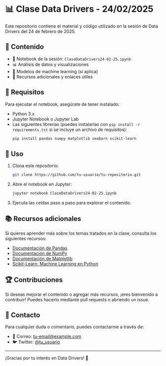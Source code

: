 # 📊 Clase Data Drivers - 24/02/2025

Este repositorio contiene el material y código utilizado en la sesión de Data Drivers del 24 de febrero de 2025. 

## 📌 Contenido

- 📁 Notebook de la sesión: `ClaseDataDrivers24-02-25.ipynb`
- 📊 Análisis de datos y visualizaciones
- 🧠 Modelos de machine learning (si aplica)
- 🔗 Recursos adicionales y enlaces útiles

## 🚀 Requisitos

Para ejecutar el notebook, asegúrate de tener instalado:
- Python 3.x
- Jupyter Notebook o Jupyter Lab
- Las siguientes librerías (puedes instalarlas con `pip install -r requirements.txt` si se incluye un archivo de requisitos):
  ```bash
  pip install pandas numpy matplotlib seaborn scikit-learn
  ```

## 📂 Uso

1. Clona este repositorio:
   ```bash
   git clone https://github.com/tu-usuario/tu-repositorio.git
   ```
2. Abre el notebook en Jupyter:
   ```bash
   jupyter notebook ClaseDataDrivers24-02-25.ipynb
   ```
3. Ejecuta las celdas paso a paso para explorar el contenido.

## 📚 Recursos adicionales

Si quieres aprender más sobre los temas tratados en la clase, consulta los siguientes recursos:
- [Documentación de Pandas](https://pandas.pydata.org/docs/)
- [Documentación de NumPy](https://numpy.org/doc/)
- [Documentación de Matplotlib](https://matplotlib.org/stable/contents.html)
- [Scikit-Learn: Machine Learning en Python](https://scikit-learn.org/stable/)

## 🏆 Contribuciones

Si deseas mejorar el contenido o agregar más recursos, ¡eres bienvenido a contribuir! Puedes hacerlo mediante pull requests o abriendo un issue.

## 📩 Contacto

Para cualquier duda o comentario, puedes contactarme a través de:
- 📧 Correo: [tu-email@example.com](mailto:tu-email@example.com)
- 🐦 Twitter: [@tu_usuario](https://twitter.com/tu_usuario)

---

¡Gracias por tu interés en Data Drivers! 🚀

